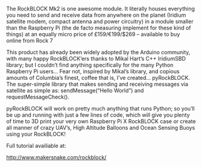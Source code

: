 The RockBLOCK Mk2 is one awesome module. It literally houses everything you need to send and receive data from anywhere on the planet (Iridium satellite modem, compact antenna and power circuitry) in a module smaller than the Raspberry Pi (the de facto measuring implement for these kind of things) at an equally micro price of £159/€199/$269 – available to buy online from Rock 7

This product has already been widely adopted by the Arduino community, with many happy RockBLOCK’ers thanks to Mikal Hart’s C++ IridiumSBD library; but I couldn’t find anything specifically for the many Python Raspberry Pi users… Fear not, inspired by Mikal’s library, and copious amounts of Columbia’s finest, coffee that is, I’ve created… pyRockBLOCK. The super-simple library that makes sending and receiving messages via satellite as simple as: sendMessage(“Hello World”) and requestMessageCheck().

pyRockBLOCK will work on pretty much anything that runs Python; so you’ll be up and running with just a few lines of code, which will give you plenty of time to 3D print your very own Raspberry Pi X RockBLOCK case or create all manner of crazy UAV’s, High Altitude Balloons and Ocean Sensing Buoys using your RockBLOCK!

Full tutorial availiable at:

http://www.makersnake.com/rockblock/

